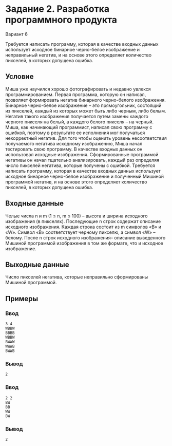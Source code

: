 # Задание 2. Разработка программного продукта 

Вариант 6

Требуется написать программу, которая в качестве входных данных использует исходное бинарное черно-белое изображение и неправильный негатив, и на основе этого определяет количество пикселей, в которых допущена ошибка. 

## Условие

Миша уже научился хорошо фотографировать и недавно увлекся программированием. Первая программа, которую он написал, позволяет формировать негатив бинарного черно-белого изображения. 
Бинарное черно-белое изображение – это прямоугольник, состоящий из пикселей, каждый из которых может быть либо черным, либо белым. Негатив такого изображения получается путем замены каждого черного пикселя на белый, а каждого белого пикселя – на черный. 
Миша, как начинающий программист, написал свою программу с ошибкой, поэтому в результате ее исполнения мог получаться некорректный негатив. Для того чтобы оценить уровень несоответствия получаемого негатива исходному изображению, Миша начал тестировать свою программу. 
В качестве входных данных он использовал исходные изображения. Сформированные программой негативы он начал тщательно анализировать, каждый раз определяя число пикселей негатива, которые получены с ошибкой. 
Требуется написать программу, которая в качестве входных данных использует исходное бинарное черно-белое изображение и полученный Мишиной программой негатив, и на основе этого определяет количество пикселей, в которых допущена ошибка. 

## Входные данные

Челые числа n и m (1 ≤ n, m ≤ 100) – высота и ширина исходного изображения (в пикселях). Последующие n строк содержат описание исходного изображения. Каждая строка состоит из m символов «B» и «W». Символ «B» соответствует черному пикселю, а символ «W» – белому. После n строк исходного изображения– описание выведенного Мишиной программой изображения в том же формате, что и исходное изображение.

## Выходные данные

Число пикселей негатива, которые неправильно сформированы Мишиной программой.

## Примеры

### Ввод

```
3 4
WBBW
BBBB
WBBW
BWWW
WWWB
BWWB
```

### Вывод

```
2
```

### Ввод

```
2 2
BW
BB
WW
BW
```
### Вывод

```
2
```

